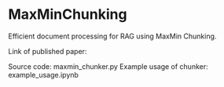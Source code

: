 # MaxMinChunking
Efficient document processing for RAG using MaxMin Chunking.

Link of published paper: 

Source code: maxmin_chunker.py
Example usage of chunker: example_usage.ipynb
